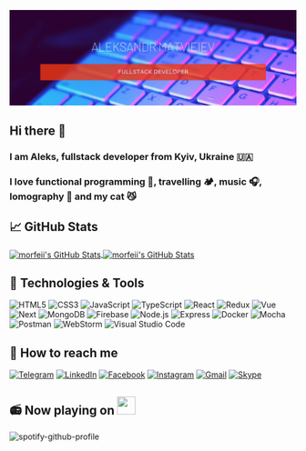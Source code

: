 [![Header](https://github.com/morfeii/morfeii/blob/main/assets/banner.jpg)](https://github.com/morfeii)
## Hi there 👋

### I am Aleks, fullstack developer from Kyiv, Ukraine 🇺🇦
### I love functional programming 👾, travelling 🏕, music 🎧, lomography 📸 and my cat 😼


## &#x1f4c8; GitHub Stats

<a href="https://github.com/morfeii/morfeii">
  <img align="center" src="https://github-readme-stats.vercel.app/api/top-langs/?username=morfeii&layout=compact" alt="morfeii's GitHub Stats" />
</a>

<a href="https://github.com/morfeii/morfeii">
  <img align="center" src="https://github-readme-stats.vercel.app/api?username=morfeii&count_private=true&show_icons=true&theme=buefy&hide=stars" alt="morfeii's GitHub Stats" />
</a>

## 🔧 Technologies & Tools

![HTML5](https://img.shields.io/badge/-HTML5-informational?style=for-the-badge&logo=html5)
![CSS3](https://img.shields.io/badge/-CSS3-informational?style=for-the-badge&logo=css3)
![JavaScript](https://img.shields.io/badge/-JavaScript-informational?style=for-the-badge&logo=javascript)
![TypeScript](https://img.shields.io/badge/-TypeScript-informational?style=for-the-badge&logo=TypeScript&logoColor=darkblue)
![React](https://img.shields.io/badge/-React-informational?style=for-the-badge&logo=react)
![Redux](https://img.shields.io/badge/-Redux-informational?style=for-the-badge&logo=redux)
![Vue](https://img.shields.io/badge/-Vue-informational?style=for-the-badge&logo=vue.js)
![Next](https://img.shields.io/badge/-Next-informational?style=for-the-badge&logo=Next.js)
![MongoDB](https://img.shields.io/badge/-MongoDB-informational?style=for-the-badge&logo=mongodb)
![Firebase](https://img.shields.io/badge/-Firebase-informational?style=for-the-badge&logo=Firebase)
![Node.js](https://img.shields.io/badge/-Node.js-informational?style=for-the-badge&logo=node.js)
![Express](https://img.shields.io/badge/-Express-informational?style=for-the-badge&logo=Express)
![Docker](https://img.shields.io/badge/-Docker-informational?style=for-the-badge&logo=Docker&logoColor=darkblue)
![Mocha](https://img.shields.io/badge/-Mocha-informational?style=for-the-badge&logo=Mocha)
![Postman](https://img.shields.io/badge/-Postman-informational?style=for-the-badge&logo=Postman)
![WebStorm](https://img.shields.io/badge/-WebStorm-informational?style=for-the-badge&logo=WebStorm)
![Visual Studio Code](https://img.shields.io/badge/-VSCode-informational?style=for-the-badge&logo=Visual-Studio-Code)

## 📲 How to reach me
[![Telegram](https://img.shields.io/badge/-Telegram-black?style=for-the-badge&logo=Telegram)](https://t.me/matveev13)
[![LinkedIn](https://img.shields.io/badge/-LinkedIn-black?style=for-the-badge&logo=LinkedIn)](https://www.linkedin.com/in/alexmatveev-webdev/)
[![Facebook](https://img.shields.io/badge/-Facebook-black?style=for-the-badge&logo=Facebook)](https://fb.com/matveev13)
[![Instagram](https://img.shields.io/badge/-Instagram-black?style=for-the-badge&logo=Instagram)](https://www.instagram.com/matveev.13/)
[![Gmail](https://img.shields.io/badge/-Gmail-black?style=for-the-badge&logo=Gmail)](mailto:aleks.matvieiev@gmail.com)
[![Skype](https://img.shields.io/badge/-Skype-black?style=for-the-badge&logo=Skype)](live:.cid.67a497f6ab422701)

## 📻 Now playing on <img height="32" width="32" src="https://unpkg.com/simple-icons@v4/icons/spotify.svg" />
![spotify-github-profile](https://spotify-github-profile.vercel.app/api/view?uid=31xzgoavxysxsmcrvjnksvmafhbm&cover_image=true&theme=novatorem)
<!-- ![morfeii's wakatime stats](https://github-readme-stats.vercel.app/api/wakatime?username=morfeii&layout=compact) -->



<!--
**morfeii/morfeii** is a ✨ _special_ ✨ repository because its `README.md` (this file) appears on your GitHub profile.

Here are some ideas to get you started:

- 🔭 I’m currently working on ...
- 🌱 I’m currently learning ...
- 👯 I’m looking to collaborate on ...
- 🤔 I’m looking for help with ...
- 💬 Ask me about ...
- 📫 How to reach me: ...
- 😄 Pronouns: ...
- ⚡ Fun fact: ...
-->
